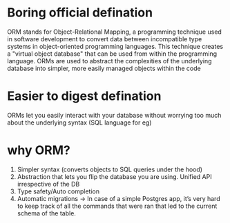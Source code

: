 # Boring official defination
ORM stands for Object-Relational Mapping, a programming technique used in software development to convert data between incompatible type systems in object-oriented programming languages. This technique creates a "virtual object database" that can be used from within the programming language.
ORMs are used to abstract the complexities of the underlying database into simpler, more easily managed objects within the code

# Easier to digest defination
ORMs let you easily interact with your database without worrying too much about the underlying syntax (SQL language for eg)





# why ORM?
1. Simpler syntax (converts objects to SQL queries under the hood)
2. Abstraction that lets you flip the database you are using. Unified API irrespective of the DB
3. Type safety/Auto completion
4. Automatic migrations -> In case of a simple Postgres app, it’s very hard to keep track of all the commands that were ran that led to the current schema of the table.